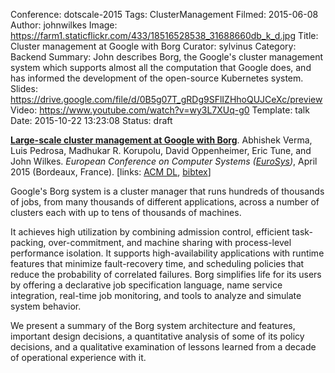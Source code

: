 Conference: dotscale-2015
Tags: ClusterManagement
Filmed: 2015-06-08
Author: johnwilkes
Image: https://farm1.staticflickr.com/433/18516528538_31688660db_k_d.jpg
Title: Cluster management at Google with Borg
Curator: sylvinus
Category: Backend
Summary: John describes Borg, the Google's cluster management system which supports almost all the computation that Google does, and has informed the development of the open-source Kubernetes system.
Slides: https://drive.google.com/file/d/0B5g07T_gRDg9SFlIZHhoQUJCeXc/preview
Video: https://www.youtube.com/watch?v=wy3L7XUq-g0
Template: talk
Date: 2015-10-22 13:23:08
Status: draft


<p Companion article:  class="p1"><span class="s1"><a href="http://www.e-wilkes.com/john/papers/2015-EuroSys-Borg.pdf"><b>Large-scale cluster management at Google with Borg</b></a></span><span class="s2">. Abhishek Verma, Luis Pedrosa, Madhukar R. Korupolu, David Oppenheimer, Eric Tune, and John Wilkes. <i>European Conference on Computer Systems (</i><a href="http://eurosys2015.labri.fr/"><span class="s1"><i>EuroSys</i></span></a><i>)</i>, April 2015 (Bordeaux, France). [links: <a href="http://dl.acm.org/authorize?N95407"><span class="s1">ACM DL</span></a>, <a href="http://www.e-wilkes.com/john/papers/2015-EuroSys-Borg.bib"><span class="s1">bibtex</span></a>]</span></p>
<p class="p2"><span class="s2"></span></p>
<p class="p1"><span class="s2">Google's Borg system is a cluster manager that runs hundreds of thousands of jobs, from many thousands of different applications, across a number of clusters each with up to tens of thousands of machines.  </span></p>
<p class="p2"><span class="s2"></span></p>
<p class="p1"><span class="s2">It achieves high utilization by combining admission control, efficient task-packing, over-commitment, and machine sharing with process-level performance isolation. It supports high-availability applications with runtime features that minimize fault-recovery time, and scheduling policies that reduce the probability of correlated failures. Borg simplifies life for its users by offering a declarative job specification language, name service integration, real-time job monitoring, and tools to analyze and simulate system behavior.  </span></p>
<p class="p2"><span class="s2"></span></p>
<p class="p3"><span class="s2">We present a summary of the Borg system architecture and features, important design decisions, a quantitative analysis of some of its policy decisions, and a qualitative examination of lessons learned from a decade of operational experience with it.</span></p>